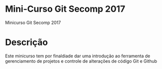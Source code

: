 # Mini-Curso Git Secomp 2017
Minicurso Git Secomp 2017

# Descrição

Este minicurso tem por finaldiade dar uma introdução ao ferramenta
de gerenciamento de projetos e controle de alterações de código
Git e Github
